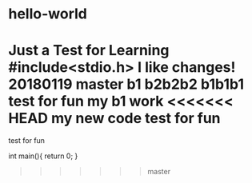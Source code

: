 # hello-world
Just a Test for Learning
#include<stdio.h> I like changes!
20180119
master
b1
b2b2b2
b1b1b1
test for fun
my b1 work
<<<<<<< HEAD
my new code
test for fun
=======
test for fun

int main(){
return 0;
}
>>>>>>> master

